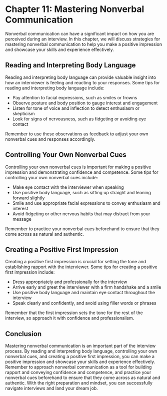 Chapter 11: Mastering Nonverbal Communication
=============================================

Nonverbal communication can have a significant impact on how you are perceived during an interview. In this chapter, we will discuss strategies for mastering nonverbal communication to help you make a positive impression and showcase your skills and experience effectively.

Reading and Interpreting Body Language
--------------------------------------

Reading and interpreting body language can provide valuable insight into how an interviewer is feeling and reacting to your responses. Some tips for reading and interpreting body language include:

* Pay attention to facial expressions, such as smiles or frowns
* Observe posture and body position to gauge interest and engagement
* Listen for tone of voice and inflection to detect enthusiasm or skepticism
* Look for signs of nervousness, such as fidgeting or avoiding eye contact

Remember to use these observations as feedback to adjust your own nonverbal cues and responses accordingly.

Controlling Your Own Nonverbal Cues
-----------------------------------

Controlling your own nonverbal cues is important for making a positive impression and demonstrating confidence and competence. Some tips for controlling your own nonverbal cues include:

* Make eye contact with the interviewer when speaking
* Use positive body language, such as sitting up straight and leaning forward slightly
* Smile and use appropriate facial expressions to convey enthusiasm and interest
* Avoid fidgeting or other nervous habits that may distract from your message

Remember to practice your nonverbal cues beforehand to ensure that they come across as natural and authentic.

Creating a Positive First Impression
------------------------------------

Creating a positive first impression is crucial for setting the tone and establishing rapport with the interviewer. Some tips for creating a positive first impression include:

* Dress appropriately and professionally for the interview
* Arrive early and greet the interviewer with a firm handshake and a smile
* Use positive body language and maintain eye contact throughout the interview
* Speak clearly and confidently, and avoid using filler words or phrases

Remember that the first impression sets the tone for the rest of the interview, so approach it with confidence and professionalism.

Conclusion
----------

Mastering nonverbal communication is an important part of the interview process. By reading and interpreting body language, controlling your own nonverbal cues, and creating a positive first impression, you can make a positive impression and showcase your skills and experience effectively. Remember to approach nonverbal communication as a tool for building rapport and conveying confidence and competence, and practice your nonverbal cues beforehand to ensure that they come across as natural and authentic. With the right preparation and mindset, you can successfully navigate interviews and land your dream job.
